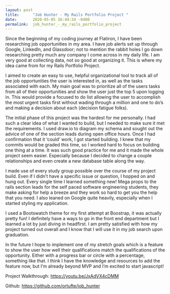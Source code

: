 ```yaml
---
layout: post
title:      "Job Hunter - My Rails Portfolio Project "
date:       2020-05-05 16:44:34 -0400
permalink:  job_hunter_-_my_rails_portfolio_project
---
```



Since the beginning of my coding journey at Flatiron, I have been researching job opportunities in my area. I have job alerts set up through Google, LinkedIn, and Glassdoor; not to mention the rabbit holes I go down researching pretty much any company I come across in my daily life.    I am very good at collecting data, not so good at organizing it. This is where my idea came from for my Rails Portfolio Project. 

I aimed to create an easy to use, helpful organizational tool to track all of the job opportunities the user is interested in, as well as the tasks associated with each. My main goal was to prioritize all of the users tasks from all of their opportunities and show the user just the top 5 upon logging in. This would provide a focused to do list allowing the user to accomplish the most urgent tasks first without wading through a million and one to do’s and making a decision about each (decision fatigue folks). 

The initial phase of this project was the hardest for me personally. I had such a clear idea of what I wanted to build, but I needed to make sure it met the requirements. I used draw.io to diagram my schema and sought out the advice of one of the section leads during open office hours. Once I had confirmation that it ‘could’ work, I got started building. I knew that my commits would be graded this time, so I worked hard to focus on building one thing at a time. It was such good practice for me and it made the whole project seem easier. Especially because I decided to change a couple relationships and even create a new database table along the way. 

I made use of every study group possible over the course of my project build. Even if I didn’t have a specific issue or question, I hopped on and hung out. Every single time I learned something new! Mega props to the rails section leads for the self paced software engineering students, they make asking for help a breeze and they work so hard to get you the help that you need. I also leaned on Google quite heavily, especially when I started styling my application. 

I used a Bootswatch theme for my first attempt at Boostrap, it was actually pretty fun! I definitely have a ways to go in the front end department but I learned a lot by just diving in headfirst. I am pretty satisfied with how my project turned out overall and I know that I will use it in my job search upon graduation. 

In the future I hope to implement one of my stretch goals which is a feature to show the user how well their qualifications match the qualifications of the opportunity. Either with a progress bar or circle with a percentage, something like that. I think I have the knowledge and resources to add the feature now, but I’m already beyond MVP and I’m excited to start javascript! 

Project Walkthrough: https://youtu.be/JxAdVX4cDMM

Github: https://github.com/ortufte/job_hunter
